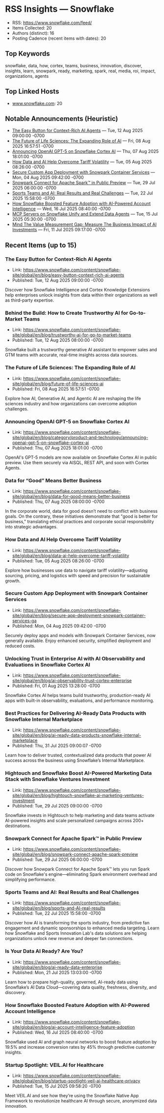 # RSS Insights — Snowflake

- RSS: https://www.snowflake.com/feed/
- Items Collected: 20
- Authors (distinct): 16
- Posting Cadence (recent items with dates): 20

## Top Keywords

snowflake, data, how, cortex, teams, business, innovation, discover, insights, learn, snowpark, ready, marketing, spark, real, media, roi, impact, organizations, agents

## Top Linked Hosts

- www.snowflake.com: 20

## Notable Announcements (Heuristic)

- [The Easy Button for Context-Rich AI Agents](https://www.snowflake.com/content/snowflake-site/global/en/blog/easy-button-context-rich-ai-agents) — Tue, 12 Aug 2025 09:00:00 -0700
- [The Future of Life Sciences: The Expanding Role of AI](https://www.snowflake.com/content/snowflake-site/global/en/blog/future-of-life-sciences-ai) — Fri, 08 Aug 2025 16:57:51 -0700
- [Announcing OpenAI GPT-5 on Snowflake Cortex AI](https://www.snowflake.com/content/snowflake-site/global/en/blog/category/product-and-technology/announcing-openai-gpt-5-on-snowflake-cortex-ai) — Thu, 07 Aug 2025 18:01:00 -0700
- [How Data and AI Help Overcome Tariff Volatility](https://www.snowflake.com/content/snowflake-site/global/en/blog/data-ai-help-overcome-tariff-volatility) — Tue, 05 Aug 2025 08:26:00 -0700
- [Secure Custom App Deployment with Snowpark Container Services](https://www.snowflake.com/content/snowflake-site/global/en/blog/secure-app-deployment-snowpark-container-services-ga) — Mon, 04 Aug 2025 09:42:00 -0700
- [Snowpark Connect for Apache Spark™ in Public Preview](https://www.snowflake.com/content/snowflake-site/global/en/blog/snowpark-connect-apache-spark-preview) — Tue, 29 Jul 2025 06:00:00 -0700
- [Sports Teams and AI: Real Results and Real Challenges](https://www.snowflake.com/content/snowflake-site/global/en/blog/sports-and-AI-real-results) — Tue, 22 Jul 2025 15:58:00 -0700
- [How Snowflake Boosted Feature Adoption with AI-Powered Account Intelligence](https://www.snowflake.com/content/snowflake-site/global/en/blog/ai-account-intelligence-feature-adoption) — Wed, 16 Jul 2025 08:40:00 -0700
- [MCP Servers on Snowflake Unify and Extend Data Agents](https://www.snowflake.com/content/snowflake-site/global/en/blog/mcp-servers-unify-extend-data-agents) — Tue, 15 Jul 2025 05:30:00 -0700
- [Mind The Value Measurement Gap: Measure The Business Impact of AI Investments](https://www.snowflake.com/content/snowflake-site/global/en/blog/value-measurement-impact-ai-investements) — Fri, 11 Jul 2025 09:17:00 -0700

## Recent Items (up to 15)

### The Easy Button for Context-Rich AI Agents
- Link: https://www.snowflake.com/content/snowflake-site/global/en/blog/easy-button-context-rich-ai-agents
- Published: Tue, 12 Aug 2025 09:00:00 -0700

Discover how Snowflake Intelligence and Cortex Knowledge Extensions help enterprises unlock insights from data within their organizations as well as third-party expertise.

### Behind the Build: How to Create Trustworthy AI for Go-to-Market Teams
- Link: https://www.snowflake.com/content/snowflake-site/global/en/blog/trustworthy-ai-for-go-to-market-teams
- Published: Tue, 12 Aug 2025 08:00:00 -0700

Snowflake built a trustworthy generative AI assistant to empower sales and GTM teams with accurate, real-time insights across data sources.

### The Future of Life Sciences: The Expanding Role of AI
- Link: https://www.snowflake.com/content/snowflake-site/global/en/blog/future-of-life-sciences-ai
- Published: Fri, 08 Aug 2025 16:57:51 -0700

Explore how AI, Generative AI, and Agentic AI are reshaping the life sciences industry and how organizations can overcome adoption challenges.

### Announcing OpenAI GPT-5 on Snowflake Cortex AI
- Link: https://www.snowflake.com/content/snowflake-site/global/en/blog/category/product-and-technology/announcing-openai-gpt-5-on-snowflake-cortex-ai
- Published: Thu, 07 Aug 2025 18:01:00 -0700

OpenAI's GPT-5 models are now available on Snowflake Cortex AI in public preview. Use them securely via AISQL, REST API, and soon with Cortex Agents.

### Data for “Good” Means Better Business
- Link: https://www.snowflake.com/content/snowflake-site/global/en/blog/data-for-good-means-better-business
- Published: Thu, 07 Aug 2025 08:00:00 -0700

In the corporate world, data for good doesn’t need to conflict with business goals. On the contrary, these initiatives demonstrate that "good is better for business," translating ethical practices and corporate social responsibility into strategic advantages.

### How Data and AI Help Overcome Tariff Volatility
- Link: https://www.snowflake.com/content/snowflake-site/global/en/blog/data-ai-help-overcome-tariff-volatility
- Published: Tue, 05 Aug 2025 08:26:00 -0700

Explore how businesses use data to navigate tariff volatility—adjusting sourcing, pricing, and logistics with speed and precision for sustainable growth.

### Secure Custom App Deployment with Snowpark Container Services
- Link: https://www.snowflake.com/content/snowflake-site/global/en/blog/secure-app-deployment-snowpark-container-services-ga
- Published: Mon, 04 Aug 2025 09:42:00 -0700

Securely deploy apps and models with Snowpark Container Services, now generally available. Enjoy enhanced security, simplified deployment and reduced costs.

### Unlocking Trust in Enterprise AI with AI Observability and Evaluations in Snowflake Cortex AI
- Link: https://www.snowflake.com/content/snowflake-site/global/en/blog/ai-observability-trust-cortex-enterprise
- Published: Fri, 01 Aug 2025 13:28:00 -0700

Snowflake Cortex AI helps teams build trustworthy, production-ready AI apps with built-in observability, evaluations, and performance monitoring.

### Best Practices for Delivering AI-Ready Data Products with Snowflake Internal Marketplace
- Link: https://www.snowflake.com/content/snowflake-site/global/en/blog/ai-ready-data-products-snowflake-internal-marketplace
- Published: Thu, 31 Jul 2025 09:00:07 -0700

Learn how to deliver trusted, contextualized data products that power AI success across the business using Snowflake’s Internal Marketplace.

### Hightouch and Snowflake Boost AI-Powered Marketing Data Stack with Snowflake Ventures Investment
- Link: https://www.snowflake.com/content/snowflake-site/global/en/blog/hightouch-snowflake-ai-marketing-ventures-investment
- Published: Tue, 29 Jul 2025 09:00:00 -0700

Snowflake invests in Hightouch to help marketing and data teams activate AI-powered insights and scale personalized campaigns across 200+ destinations.

### Snowpark Connect for Apache Spark™ in Public Preview
- Link: https://www.snowflake.com/content/snowflake-site/global/en/blog/snowpark-connect-apache-spark-preview
- Published: Tue, 29 Jul 2025 06:00:00 -0700

Discover how Snowpark Connect for Apache Spark™ lets you run Spark code on Snowflake's engine—eliminating Spark environment overhead and simplifying performance.

### Sports Teams and AI: Real Results and Real Challenges
- Link: https://www.snowflake.com/content/snowflake-site/global/en/blog/sports-and-AI-real-results
- Published: Tue, 22 Jul 2025 15:58:00 -0700

Discover how AI is transforming the sports industry, from predictive fan engagement and dynamic sponsorships to enhanced media targeting. Learn how Snowflake and Sports Innovation Lab's data solutions are helping organizations unlock new revenue and deeper fan connections.

### Is Your Data AI Ready? Are You?
- Link: https://www.snowflake.com/content/snowflake-site/global/en/blog/ai-ready-data-enterprise
- Published: Mon, 21 Jul 2025 13:03:00 -0700

Learn how to prepare high-quality, governed, AI-ready data using Snowflake’s AI Data Cloud—covering data quality, freshness, diversity, and discovery.

### How Snowflake Boosted Feature Adoption with AI-Powered Account Intelligence
- Link: https://www.snowflake.com/content/snowflake-site/global/en/blog/ai-account-intelligence-feature-adoption
- Published: Wed, 16 Jul 2025 08:40:00 -0700

Snowflake used AI and graph neural networks to boost feature adoption by 19.5% and increase conversion rates by 45% through predictive customer insights.

### Startup Spotlight: VEIL.AI for Healthcare
- Link: https://www.snowflake.com/content/snowflake-site/global/en/blog/startup-spotlight-veil-ai-healthcare-privacy
- Published: Tue, 15 Jul 2025 09:58:20 -0700

Meet VEIL.AI and see how they’re using the Snowflake Native App Framework to revolutionize healthcare AI through secure, anonymized data innovation.
